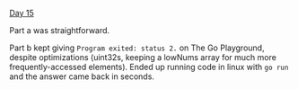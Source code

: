[Day 15](https://adventofcode.com/2020/day/15)

Part a was straightforward.

Part b kept giving `Program exited: status 2.` on The Go Playground, despite optimizations (uint32s, keeping a lowNums array for much more frequently-accessed elements). Ended up running code in linux with `go run` and the answer came back in seconds.
